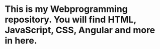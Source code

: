 
# This is my Webprogramming repository. You will find HTML, JavaScript, CSS, Angular and more in here.
